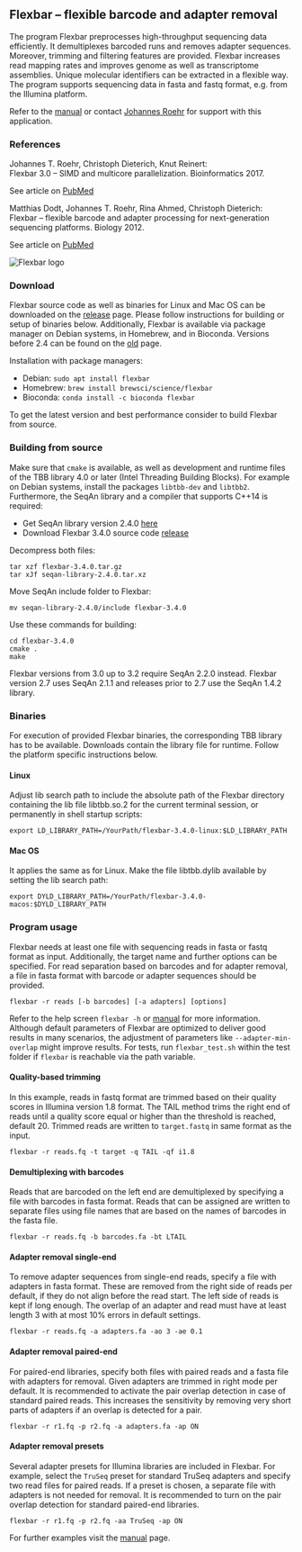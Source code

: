 ## Flexbar – flexible barcode and adapter removal

The program Flexbar preprocesses high-throughput sequencing data efficiently. It demultiplexes barcoded runs and removes adapter sequences. Moreover, trimming and filtering features are provided. Flexbar increases read mapping rates and improves genome as well as transcriptome assemblies. Unique molecular identifiers can be extracted in a flexible way. The program supports sequencing data in fasta and fastq format, e.g. from the Illumina platform.

Refer to the [manual](https://github.com/seqan/flexbar/wiki) or contact [Johannes Roehr](https://github.com/jtroehr) for support with this application.


### References

Johannes T. Roehr, Christoph Dieterich, Knut Reinert:  
Flexbar 3.0 – SIMD and multicore parallelization. Bioinformatics 2017.

See article on [PubMed](https://www.ncbi.nlm.nih.gov/pubmed/28541403)

Matthias Dodt, Johannes T. Roehr, Rina Ahmed, Christoph Dieterich:  
Flexbar – flexible barcode and adapter processing for next-generation sequencing platforms. Biology 2012.

See article on [PubMed](https://www.ncbi.nlm.nih.gov/pubmed/24832523)

![Flexbar logo](https://github.com/seqan/flexbar/wiki/images/flexbar-logo.png)


### Download

Flexbar source code as well as binaries for Linux and Mac OS can be downloaded on the [release](https://github.com/seqan/flexbar/releases) page. Please follow instructions for building or setup of binaries below. Additionally, Flexbar is available via package manager on Debian systems, in Homebrew, and in Bioconda. Versions before 2.4 can be found on the [old](https://sourceforge.net/projects/flexbar) page.

Installation with package managers:

* Debian: `sudo apt install flexbar`
* Homebrew: `brew install brewsci/science/flexbar`
* Bioconda: `conda install -c bioconda flexbar`

To get the latest version and best performance consider to build Flexbar from source.


### Building from source

Make sure that `cmake` is available, as well as development and runtime files of the TBB library 4.0 or later (Intel Threading Building Blocks). For example on Debian systems, install the packages `libtbb-dev` and `libtbb2`. Furthermore, the SeqAn library and a compiler that supports C++14 is required:

* Get SeqAn library version 2.4.0 [here](https://github.com/seqan/seqan/releases/download/seqan-v2.4.0/seqan-library-2.4.0.tar.xz)
* Download Flexbar 3.4.0 source code [release](https://github.com/seqan/flexbar/releases)

Decompress both files:

	tar xzf flexbar-3.4.0.tar.gz
	tar xJf seqan-library-2.4.0.tar.xz

Move SeqAn include folder to Flexbar:

	mv seqan-library-2.4.0/include flexbar-3.4.0

Use these commands for building:

	cd flexbar-3.4.0
	cmake .
	make

Flexbar versions from 3.0 up to 3.2 require SeqAn 2.2.0 instead. Flexbar version 2.7 uses SeqAn 2.1.1 and releases prior to 2.7 use the SeqAn 1.4.2 library.


### Binaries

For execution of provided Flexbar binaries, the corresponding TBB library has to be available. Downloads contain the library file for runtime. Follow the platform specific instructions below.

#### Linux
Adjust lib search path to include the absolute path of the Flexbar directory containing the lib file libtbb.so.2 for the current terminal session, or permanently in shell startup scripts:

	export LD_LIBRARY_PATH=/YourPath/flexbar-3.4.0-linux:$LD_LIBRARY_PATH

#### Mac OS
It applies the same as for Linux. Make the file libtbb.dylib available by setting the lib search path:

	export DYLD_LIBRARY_PATH=/YourPath/flexbar-3.4.0-macos:$DYLD_LIBRARY_PATH


### Program usage

Flexbar needs at least one file with sequencing reads in fasta or fastq format as input. Additionally, the target name and further options can be specified. For read separation based on barcodes and for adapter removal, a file in fasta format with barcode or adapter sequences should be provided.

	flexbar -r reads [-b barcodes] [-a adapters] [options]

Refer to the help screen `flexbar -h` or [manual](https://github.com/seqan/flexbar/wiki) for more information. Although default parameters of Flexbar are optimized to deliver good results in many scenarios, the adjustment of parameters like `--adapter-min-overlap` might improve results. For tests, run `flexbar_test.sh` within the test folder if `flexbar` is reachable via the path variable.

#### Quality-based trimming

In this example, reads in fastq format are trimmed based on their quality scores in Illumina version 1.8 format. The TAIL method trims the right end of reads until a quality score equal or higher than the threshold is reached, default 20. Trimmed reads are written to `target.fastq` in same format as the input.

	flexbar -r reads.fq -t target -q TAIL -qf i1.8

#### Demultiplexing with barcodes

Reads that are barcoded on the left end are demultiplexed by specifying a file with barcodes in fasta format. Reads that can be assigned are written to separate files using file names that are based on the names of barcodes in the fasta file.

	flexbar -r reads.fq -b barcodes.fa -bt LTAIL

#### Adapter removal single-end

To remove adapter sequences from single-end reads, specify a file with adapters in fasta format. These are removed from the right side of reads per default, if they do not align before the read start. The left side of reads is kept if long enough. The overlap of an adapter and read must have at least length 3 with at most 10% errors in default settings.

	flexbar -r reads.fq -a adapters.fa -ao 3 -ae 0.1

#### Adapter removal paired-end

For paired-end libraries, specify both files with paired reads and a fasta file with adapters for removal. Given adapters are trimmed in right mode per default. It is recommended to activate the pair overlap detection in case of standard paired reads. This increases the sensitivity by removing very short parts of adapters if an overlap is detected for a pair.

	flexbar -r r1.fq -p r2.fq -a adapters.fa -ap ON

#### Adapter removal presets

Several adapter presets for Illumina libraries are included in Flexbar. For example, select the `TruSeq` preset for standard TruSeq adapters and specify two read files for paired reads. If a preset is chosen, a separate file with adapters is not needed for removal. It is recommended to turn on the pair overlap detection for standard paired-end libraries.

	flexbar -r r1.fq -p r2.fq -aa TruSeq -ap ON

For further examples visit the [manual](https://github.com/seqan/flexbar/wiki) page.

